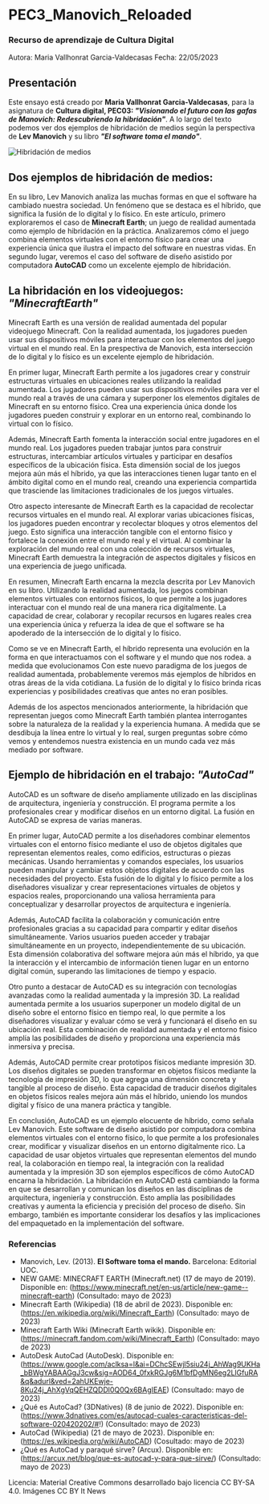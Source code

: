 # PEC3_Manovich_Reloaded
### Recurso de aprendizaje de Cultura Digital
Autora: Maria Vallhonrat Garcia-Valdecasas
Fecha: 22/05/2023
## Presentación
Este ensayo está creado por **Maria Vallhonrat Garcia-Valdecasas**, para la asignatura de **Cultura digital, PEC03: *"Visionando el futuro con las gafas de Manovich: Redescubriendo la hibridación"***. A lo largo del texto podemos ver dos ejemplos de hibridación de medios según la perspectiva de **Lev Manovich** y su libro ***"El software toma el mando"***.

![Hibridación de medios](https://i.nextmedia.com.au/News/digital_transformation.jpg)

## Dos ejemplos de hibridación de medios:
En su libro, Lev Manovich analiza las muchas formas en que el software ha cambiado nuestra sociedad. Un fenómeno que se destaca es el híbrido, que significa la fusión de lo digital y lo físico. En este artículo, primero exploraremos el caso de **Minecraft Earth**; un juego de realidad aumentada como ejemplo de hibridación en la práctica. Analizaremos cómo el juego combina elementos virtuales con el entorno físico para crear una experiencia única que ilustra el impacto del software en nuestras vidas. En segundo lugar, veremos el caso del software de diseño asistido por computadora **AutoCAD** como un excelente ejemplo de hibridación.
## La hibridación en los videojuegos: *"MinecraftEarth"*
Minecraft Earth es una versión de realidad aumentada del popular videojuego Minecraft. Con la realidad aumentada, los jugadores pueden usar sus dispositivos móviles para interactuar con los elementos del juego virtual en el mundo real. En la prespectiva de Manovich, esta intersección de lo digital y lo físico es un excelente ejemplo de hibridación.

En primer lugar, Minecraft Earth permite a los jugadores crear y construir estructuras virtuales en ubicaciones reales utilizando la realidad aumentada. Los jugadores pueden usar sus dispositivos móviles para ver el mundo real a través de una cámara y superponer los elementos digitales de Minecraft en su entorno físico. Crea una experiencia única donde los jugadores pueden construir y explorar en un entorno real, combinando lo virtual con lo físico.

Además, Minecraft Earth fomenta la interacción social entre jugadores en el mundo real. Los jugadores pueden trabajar juntos para construir estructuras, intercambiar artículos virtuales y participar en desafíos específicos de la ubicación física. Esta dimensión social de los juegos mejora aún más el híbrido, ya que las interacciones tienen lugar tanto en el ámbito digital como en el mundo real, creando una experiencia compartida que trasciende las limitaciones tradicionales de los juegos virtuales.

Otro aspecto interesante de Minecraft Earth es la capacidad de recolectar recursos virtuales en el mundo real. Al explorar varias ubicaciones físicas, los jugadores pueden encontrar y recolectar bloques y otros elementos del juego. Esto significa una interacción tangible con el entorno físico y fortalece la conexión entre el mundo real y el virtual. Al combinar la exploración del mundo real con una colección de recursos virtuales, Minecraft Earth demuestra la integración de aspectos digitales y físicos en una experiencia de juego unificada.

En resumen, Minecraft Earth encarna la mezcla descrita por Lev Manovich en su libro. Utilizando la realidad aumentada, los juegos combinan elementos virtuales con entornos físicos, lo que permite a los jugadores interactuar con el mundo real de una manera rica digitalmente. La capacidad de crear, colaborar y recopilar recursos en lugares reales crea una experiencia única y refuerza la idea de que el software se ha apoderado de la intersección de lo digital y lo físico.

Como se ve en Minecraft Earth, el híbrido representa una evolución en la forma en que interactuamos con el software y el mundo que nos rodea. a medida que evolucionamos
Con este nuevo paradigma de los juegos de realidad aumentada, probablemente veremos más ejemplos de híbridos en otras áreas de la vida cotidiana. La fusión de lo digital y lo físico brinda ricas experiencias y posibilidades creativas que antes no eran posibles.

Además de los aspectos mencionados anteriormente, la hibridación que representan juegos como Minecraft Earth también plantea interrogantes sobre la naturaleza de la realidad y la experiencia humana. A medida que se desdibuja la línea entre lo virtual y lo real, surgen preguntas sobre cómo vemos y entendemos nuestra existencia en un mundo cada vez más mediado por software.

## Ejemplo de hibridación en el trabajo: *"AutoCad"*
AutoCAD es un software de diseño ampliamente utilizado en las disciplinas de arquitectura, ingeniería y construcción. El programa permite a los profesionales crear y modificar diseños en un entorno digital. La fusión en AutoCAD se expresa de varias maneras.

En primer lugar, AutoCAD permite a los diseñadores combinar elementos virtuales con el entorno físico mediante el uso de objetos digitales que representan elementos reales, como edificios, estructuras o piezas mecánicas. Usando herramientas y comandos especiales, los usuarios pueden manipular y cambiar estos objetos digitales de acuerdo con las necesidades del proyecto. Esta fusión de lo digital y lo físico permite a los diseñadores visualizar y crear representaciones virtuales de objetos y espacios reales, proporcionando una valiosa herramienta para conceptualizar y desarrollar proyectos de arquitectura e ingeniería.

Además, AutoCAD facilita la colaboración y comunicación entre profesionales gracias a su capacidad para compartir y editar diseños simultáneamente. Varios usuarios pueden acceder y trabajar simultáneamente en un proyecto, independientemente de su ubicación. Esta dimensión colaborativa del software mejora aún más el híbrido, ya que la interacción y el intercambio de información tienen lugar en un entorno digital común, superando las limitaciones de tiempo y espacio.

Otro punto a destacar de AutoCAD es su integración con tecnologías avanzadas como la realidad aumentada y la impresión 3D. La realidad aumentada permite a los usuarios superponer un modelo digital de un diseño sobre el entorno físico en tiempo real, lo que permite a los diseñadores visualizar y evaluar cómo se verá y funcionará el diseño en su ubicación real. Esta combinación de realidad aumentada y el entorno físico amplía las posibilidades de diseño y proporciona una experiencia más inmersiva y precisa.

Además, AutoCAD permite crear prototipos físicos mediante impresión 3D. Los diseños digitales se pueden transformar en objetos físicos mediante la tecnología de impresión 3D, lo que agrega una dimensión concreta y tangible al proceso de diseño. Esta capacidad de traducir diseños digitales en objetos físicos reales mejora aún más el híbrido, uniendo los mundos digital y físico de una manera práctica y tangible.

En conclusión, AutoCAD es un ejemplo elocuente de híbrido, como señala Lev Manovich. Este software de diseño asistido por computadora combina elementos virtuales con el entorno físico, lo que permite a los profesionales crear, modificar y visualizar diseños en un entorno digitalmente rico. La capacidad de usar objetos virtuales que representan elementos del mundo real, la colaboración en tiempo real, la integración con la realidad aumentada y la impresión 3D son ejemplos específicos de cómo AutoCAD encarna la hibridación.
La hibridación en AutoCAD está cambiando la forma en que se desarrollan y comunican los diseños en las disciplinas de arquitectura, ingeniería y construcción. Esto amplía las posibilidades creativas y aumenta la eficiencia y precisión del proceso de diseño. Sin embargo, también es importante considerar los desafíos y las implicaciones del empaquetado en la implementación del software.

### Referencias
- Manovich, Lev. (2013). **El Software toma el mando.** Barcelona: Editorial UOC.
- NEW GAME: MINECRAFT EARTH (Minecraft.net) (17 de mayo de 2019). Disponible en: (https://www.minecraft.net/en-us/article/new-game--minecraft-earth) (Consultado: mayo de 2023)
- Minecraft Earth (Wikipedia) (18 de abril de 2023). Disponible en: (https://en.wikipedia.org/wiki/Minecraft_Earth) (Consultado: mayo de 2023)
- Minecraft Earth Wiki (Minecraft Earth wikik). Disponible en:
(https://minecraft.fandom.com/wiki/Minecraft_Earth) (Consultado: mayo de 2023)
- AutoDesk AutoCad (AutoDesk). Disponible en:
(https://www.google.com/aclksa=l&ai=DChcSEwjl5siu24j_AhWag9UKHa_bBWgYABAAGgJ3cw&sig=AOD64_0fxkRGJg6M1bfDgMN6eg2LlGfuRA&q&adurl&ved=2ahUKEwje-8Ku24j_AhXgVqQEHZQDDl0Q0Qx6BAgIEAE) (Consultado: mayo de 2023)
- ¿Qué es AutoCad? (3DNatives) (8 de junio de 2022). Disponible en:
(https://www.3dnatives.com/es/autocad-cuales-caracteristicas-del-software-020420202/#!) (Consultado: mayo de 2023)
- AutoCad (Wikipedia) (21 de mayo de 2023). Disponible en:
(https://es.wikipedia.org/wiki/AutoCAD) (Cosultado: mayo de 2023)
- ¿Qué es AutoCad y paraqué sirve? (Arcux). Disponible en:
(https://arcux.net/blog/que-es-autocad-y-para-que-sirve/) (Consultado: mayo de 2023)

Licencia: Material Creative Commons desarrollado bajo licencia CC BY-SA 4.0. Imágenes CC BY It News
